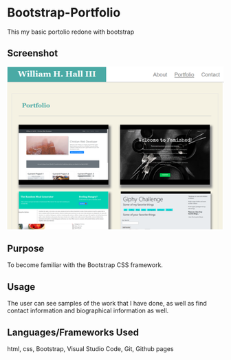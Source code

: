 # Bootstrap-Portfolio
This my basic portolio redone with bootstrap

## Screenshot

<img src="assets/images/port.png">

## Purpose

To become familiar with the Bootstrap CSS framework. 

## Usage

The user can see samples of the work that I have done, as well as find contact information and biographical information as well.

## Languages/Frameworks Used

html, css, Bootstrap, Visual Studio Code, Git, Github pages
